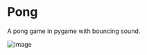 # Pong
A pong game in pygame with bouncing sound.


![image](https://user-images.githubusercontent.com/32487903/133702449-367ee6d3-a84e-4ab4-9085-7466066a5386.png)
